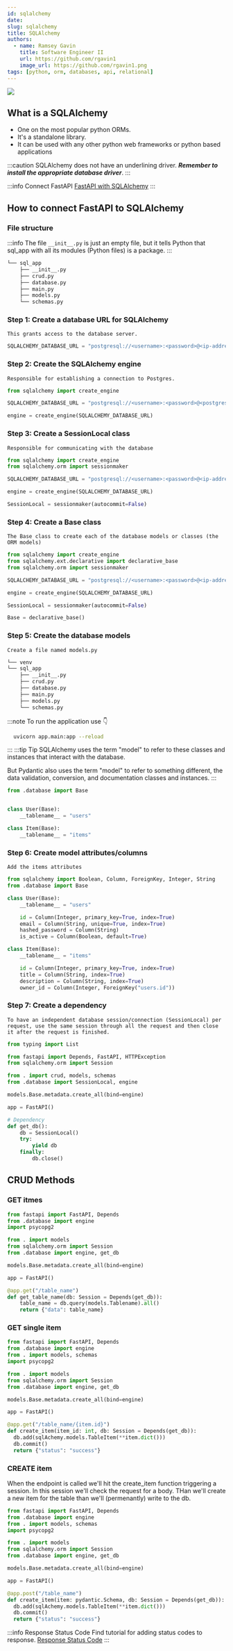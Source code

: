 ```yaml
---
id: sqlalchemy
date: 
slug: sqlalchemy
title: SQLAlchemy
authors:
  - name: Ramsey Gavin
    title: Software Engineer II
    url: https://github.com/rgavin1
    image_url: https://github.com/rgavin1.png
tags: [python, orm, databases, api, relational]
---
```



![](https://www.tutorialspoint.com/turbogears/images/sql.jpg)

## What is a SQLAlchemy

- One on the most popular python ORMs.
- It's a standalone library.
- It can be used with any other python web frameworks or python based applications

:::caution
SQLAlchemy does not have an underlining driver. ***Remember to install the appropriate database driver***.
:::

:::info Connect FastAPI
[FastAPI with SQLAlchemy](https://fastapi.tiangolo.com/tutorial/sql-databases/#create-the-sqlalchemy-parts)
:::

## How to connect FastAPI to SQLAlchemy

### File structure

:::info
The file `__init__.py` is just an empty file, but it tells Python that sql_app with all its modules (Python files) is a package.
:::

```bash
└── sql_app
    ├── __init__.py
    ├── crud.py
    ├── database.py
    ├── main.py
    ├── models.py
    └── schemas.py
```

### Step 1: Create a database URL for SQLAlchemy
`This grants access to the database server.`

```python 
SQLALCHEMY_DATABASE_URL = "postgresql://<username>:<password>@<ip-address/hostname>/<database_name>"
```

### Step 2: Create the SQLAlchemy engine
`Responsible for establishing a connection to Postgres.`

```python {1,5} title="sql_app/main.py"
from sqlalchemy import create_engine

SQLALCHEMY_DATABASE_URL = "postgresql://<username>:<password>@<postgresserver>/<database_name>"

engine = create_engine(SQLALCHEMY_DATABASE_URL)
```

### Step 3: Create a SessionLocal class
`Responsible for communicating with the database`

```python {2,8} title="sql_app/main.py"
from sqlalchemy import create_engine
from sqlalchemy.orm import sessionmaker

SQLALCHEMY_DATABASE_URL = "postgresql://<username>:<password>@<ip-address/hostname>/<database_name>"

engine = create_engine(SQLALCHEMY_DATABASE_URL)

SessionLocal = sessionmaker(autocommit=False)
```

### Step 4:  Create a Base class
`The Base class to create each of the database models or classes (the ORM models)`

```python {2,11} title="sql_app/main.py"
from sqlalchemy import create_engine
from sqlalchemy.ext.declarative import declarative_base
from sqlalchemy.orm import sessionmaker

SQLALCHEMY_DATABASE_URL = "postgresql://<username>:<password>@<ip-address/hostname>/<database_name>"

engine = create_engine(SQLALCHEMY_DATABASE_URL)

SessionLocal = sessionmaker(autocommit=False)

Base = declarative_base()
```

### Step 5: Create the database models
  `Create a file named models.py`

```bash {6}
└── venv
└── sql_app
    ├── __init__.py
    ├── crud.py
    ├── database.py
    ├── main.py
    ├── models.py
    └── schemas.py
```

:::note To run the application use :point_down:

```bash
  uvicorn app.main:app --reload
```

:::
:::tip Tip
SQLAlchemy uses the term "model" to refer to these classes and instances that interact with the database.

But Pydantic also uses the term "model" to refer to something different, the data validation, conversion, and documentation classes and instances.
:::

```python title="sql_app/models.py"
from .database import Base


class User(Base):
    __tablename__ = "users"

class Item(Base):
    __tablename__ = "items"
```

### Step 6: Create model attributes/columns
  `Add the items attributes`

```python {1,7-10,15-18} title="sql_app/models.py"
from sqlalchemy import Boolean, Column, ForeignKey, Integer, String
from .database import Base

class User(Base):
    __tablename__ = "users"

    id = Column(Integer, primary_key=True, index=True)
    email = Column(String, unique=True, index=True)
    hashed_password = Column(String)
    is_active = Column(Boolean, default=True)

class Item(Base):
    __tablename__ = "items"

    id = Column(Integer, primary_key=True, index=True)
    title = Column(String, index=True)
    description = Column(String, index=True)
    owner_id = Column(Integer, ForeignKey("users.id"))

```

### Step 7: Create a dependency
  `To have an independent database session/connection (SessionLocal) per request, use the same session through all the request and then close it after the request is finished.`

```python {13-19} title="sql_app/main.py"
from typing import List

from fastapi import Depends, FastAPI, HTTPException
from sqlalchemy.orm import Session

from . import crud, models, schemas
from .database import SessionLocal, engine

models.Base.metadata.create_all(bind=engine)

app = FastAPI()

# Dependency
def get_db():
    db = SessionLocal()
    try:
        yield db
    finally:
        db.close()
```

## CRUD Methods
### GET itmes

```python {13-16} title="sql_app/main.py"
from fastapi import FastAPI, Depends
from .database import engine
import psycopg2

from . import models
from sqlalchemy.orm import Session
from .database import engine, get_db

models.Base.metadata.create_all(bind=engine)

app = FastAPI()

@app.get("/table_name")
def get_table_name(db: Session = Depends(get_db)):
    table_name = db.query(models.Tablename).all()
    return {"data": table_name}
```

### GET __single__ item
```python {14-18} title="sql_app/main.py"
from fastapi import FastAPI, Depends
from .database import engine
from . import models, schemas
import psycopg2

from . import models
from sqlalchemy.orm import Session
from .database import engine, get_db

models.Base.metadata.create_all(bind=engine)

app = FastAPI()

@app.get("/table_name/{item.id}")
def create_item(item_id: int, db: Session = Depends(get_db)):
  db.add(sqlAchemy.models.TableItem(**item.dict()))
  db.commit()
  return {"status": "success"}
```

### CREATE item
When the endpoint is called we'll hit the create_item function triggering a session. In this session we'll check the request for a body. THan we'll create a new item for the table than we'll (permenantly) write to the db.    

```python {14-18} title="sql_app/main.py"
from fastapi import FastAPI, Depends
from .database import engine
from . import models, schemas
import psycopg2

from . import models
from sqlalchemy.orm import Session
from .database import engine, get_db

models.Base.metadata.create_all(bind=engine)

app = FastAPI()

@app.post("/table_name")
def create_item(item: pydantic.Schema, db: Session = Depends(get_db)):
  db.add(sqlAchemy.models.TableItem(**item.dict()))
  db.commit()
  return {"status": "success"}
```

:::info Response Status Code
  Find tutorial for adding status codes to response. [Response Status Code](../../../api/python/status_codes/intro.md) 
:::